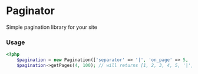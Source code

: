 # Paginator
Simple pagination library for your site

### Usage
```php
<?php
    $pagination = new Pagination(['separator' => '|', 'on_page' => 5, 'section_size' => 5]);
    $pagination->getPages(4, 100); // will returns [1, 2, 3, 4, 5, '|', 20]
```